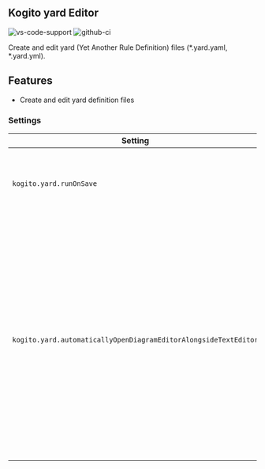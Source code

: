 ## Kogito yard Editor

![vs-code-support](https://img.shields.io/badge/Visual%20Studio%20Code-1.66.0+-blue.svg)
![github-ci](https://github.com/kiegroup/kie-tools/actions/workflows/ci_build.yml/badge.svg)

Create and edit yard (Yet Another Rule Definition) files (\*.yard.yaml, \*.yard.yml).

## Features

- Create and edit yard definition files

### Settings

| Setting                                                         | Description                                                                                                                                                                                                               | Default value                                                                    |
| --------------------------------------------------------------- | ------------------------------------------------------------------------------------------------------------------------------------------------------------------------------------------------------------------------- | -------------------------------------------------------------------------------- |
| `kogito.yard.runOnSave`                                         | Execute a command on each save operation of the yard file                                                                                                                                                                 | _empty_                                                                          |
| `kogito.yard.automaticallyOpenDiagramEditorAlongsideTextEditor` | When opening yard files, decide whether or not to open the Diagram Editor alongside the text editor. Regardless of the configured option, you can always open the yard Diagram Editor using the 'Open as Diagram' button. | `Ask next time` (possible: `Open automatically`, `Do not open`, `Ask next time`) |
